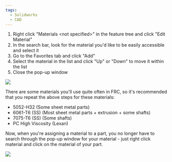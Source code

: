 ```yaml
---
tags:
  - Solidworks
  - CAD
---
```

1. Right click "Materials \<not specified>" in the feature tree and click "Edit Material"
2. In the search bar, look for the material you'd like to be easily accessible and select it
3. Go to the Favorites tab and click "Add"
4. Select the material in the list and click "Up" or "Down" to move it within the list
5. Close the pop-up window

![](https://i.imgur.com/SEkifxD.png)

There are some materials you'll use quite often in FRC, so it's recommended that you repeat the above steps for these materials:
- 5052-H32 (Some sheet metal parts)
- 6061-T6 (SS) (Most sheet metal parts + extrusion + some shafts)
- 7075-T6 (SS) (Some shafts)
- PC High Viscosity (Lexan)

Now, when you're assigning a material to a part, you no longer have to search through the pop-up window for your material - just right click material and click on the material of your part.

![](https://i.imgur.com/DDKpHES.png)
